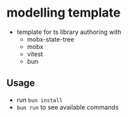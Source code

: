 # modelling template
- template for ts library authoring with 
  - mobx-state-tree 
  - mobx 
  - vitest
  - bun

## Usage
- run `bun install`
- `bun run` to see available commands
